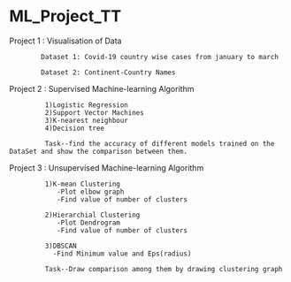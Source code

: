 # ML_Project_TT

Project 1 : Visualisation of Data

            Dataset 1: Covid-19 country wise cases from january to march
            
            Dataset 2: Continent-Country Names

Project 2 : Supervised Machine-learning Algorithm
            
             1)Logistic Regression
             2)Support Vector Machines
             3)K-nearest neighbour
             4)Decision tree
             
             Task--find the accuracy of different models trained on the DataSet and show the comparison between them.
             
Project 3 : Unsupervised Machine-learning Algorithm

             1)K-mean Clustering
                -Plot elbow graph
                -Find value of number of clusters
                
             2)Hierarchial Clustering
                -Plot Dendrogram
                -Find value of number of clusters
                
             3)DBSCAN
               -Find Minimum value and Eps(radius)
             
             Task--Draw comparison among them by drawing clustering graph

